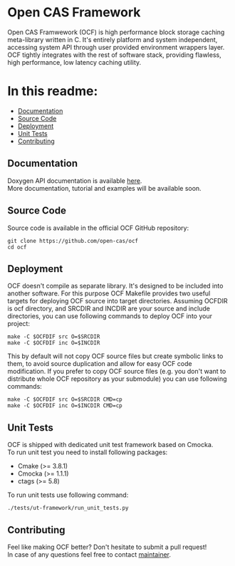# Open CAS Framework

Open CAS Framwework (OCF) is high performance block storage caching meta-library
written in C. It's entirely platform and system independent, accessing system API
through user provided environment wrappers layer. OCF tightly integrates with the
rest of software stack, providing flawless, high performance, low latency caching
utility.

# In this readme:

* [Documentation](#documentation)
* [Source Code](#source)
* [Deployment](#deployment)
* [Unit Tests](#tests)
* [Contributing](#contributing)

<a id="documentation"></a>
## Documentation

Doxygen API documentation is available [here](http://open-cas.github.io/doxygen/ocf).  
More documentation, tutorial and examples will be available soon.

<a id="source"></a>
## Source Code

Source code is available in the official OCF GitHub repository:

~~~{.sh}
git clone https://github.com/open-cas/ocf
cd ocf
~~~

<a id="deployment"></a>
## Deployment

OCF doesn't compile as separate library. It's designed to be included into another
software. For this purpose OCF Makefile provides two useful targets for deploying
OCF source into target directories. Assuming OCFDIR is ocf directory, and SRCDIR and
INCDIR are your source and include directories, you can use following commands to
deploy OCF into your project:

~~~{.sh}
make -C $OCFDIF src O=$SRCDIR
make -C $OCFDIF inc O=$INCDIR
~~~

This by default will not copy OCF source files but create symbolic links to them,
to avoid source duplication and allow for easy OCF code modification. If you prefer
to copy OCF source files (e.g. you don't want to distribute whole OCF repository
as your submodule) you can use following commands:

~~~{.sh}
make -C $OCFDIF src O=$SRCDIR CMD=cp
make -C $OCFDIF inc O=$INCDIR CMD=cp
~~~

<a id="tests"></a>
## Unit Tests

OCF is shipped with dedicated unit test framework based on Cmocka.  
To run unit test you need to install following packages:
- Cmake (>= 3.8.1)
- Cmocka (>= 1.1.1)
- ctags (>= 5.8)

To run unit tests use following command:

~~~{.sh}
./tests/ut-framework/run_unit_tests.py
~~~

<a id="contributing"></a>
## Contributing

Feel like making OCF better? Don't hesitate to submit a pull request!  
In case of any questions feel free to contact [maintainer](mailto:robert.baldyga@intel.com).
